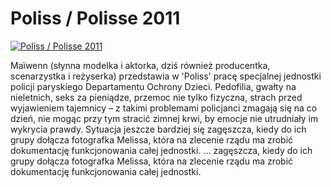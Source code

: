 Poliss / Polisse 2011 
=============
[![Poliss / Polisse 2011 ](http://vidos.pl/images/player.gif)](http://vidos.pl/poliss-polisse-2011)

 Maïwenn (słynna modelka i aktorka, dziś również producentka, scenarzystka i reżyserka) przedstawia w 'Poliss' pracę specjalnej jednostki policji paryskiego Departamentu Ochrony Dzieci. Pedofilia, gwałty na nieletnich, seks za pieniądze, przemoc nie tylko fizyczna, strach przed wyjawieniem tajemnicy – z takimi problemami policjanci zmagają się na co dzień, nie mogąc przy tym stracić zimnej krwi, by emocje nie utrudniały im wykrycia prawdy. Sytuacja jeszcze bardziej się zagęszcza, kiedy do ich grupy dołącza fotografka Melissa, która na zlecenie rządu ma zrobić dokumentację funkcjonowania całej jednostki.  ... zagęszcza, kiedy do ich grupy dołącza fotografka Melissa, która na zlecenie rządu ma zrobić dokumentację funkcjonowania całej jednostki.
